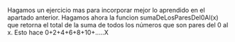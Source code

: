 Hagamos un ejercicio mas para incorporar mejor lo aprendido en el apartado anterior.
Hagamos ahora la funcion sumaDeLosParesDel0Al(x) que retorna el total de la suma de todos los números que son pares del 0 al x.
Esto hace 0+2+4+6+8+10+.....X
